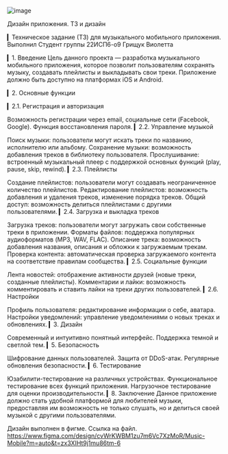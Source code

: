 ![image](https://github.com/user-attachments/assets/f5f6156b-880f-4b07-9c27-8e271f901d80)

Дизайн приложения. ТЗ и дизайн

▎Техническое задание (ТЗ) для музыкального мобильного приложения. Выполнил Студент группы 22ИСП6-о9 Грищук Виолетта

▎1. Введение Цель данного проекта — разработка музыкального мобильного приложения, которое позволит пользователям сохранять музыку, создавать плейлисты и выкладывать свои треки. Приложение должно быть доступно на платформах iOS и Android.

▎2. Основные функции

▎2.1. Регистрация и авторизация

Возможность регистрации через email, социальные сети (Facebook, Google).
Функция восстановления пароля.
▎2.2. Управление музыкой

Поиск музыки: пользователи могут искать треки по названию, исполнителю или альбому.
Сохранение музыки: возможность добавления треков в библиотеку пользователя.
Прослушивание: встроенный музыкальный плеер с поддержкой основных функций (play, pause, skip, rewind).
▎2.3. Плейлисты

Создание плейлистов: пользователи могут создавать неограниченное количество плейлистов.
Редактирование плейлистов: возможность добавления и удаления треков, изменение порядка треков.
Общий доступ: возможность делиться плейлистами с другими пользователями.
▎2.4. Загрузка и выкладка треков

Загрузка треков: пользователи могут загружать свои собственные треки в приложении.
Форматы файлов: поддержка популярных аудиоформатов (MP3, WAV, FLAC).
Описание трека: возможность добавления названия, описания и обложки к загружаемым трекам.
Проверка контента: автоматическая проверка загружаемого контента на соответствие правилам сообщества.
▎2.5. Социальные функции

Лента новостей: отображение активности друзей (новые треки, созданные плейлисты).
Комментарии и лайки: возможность комментировать и ставить лайки на треки других пользователей.
▎2.6. Настройки

Профиль пользователя: редактирование информации о себе, аватара.
Настройки уведомлений: управление уведомлениями о новых треках и обновлениях.
▎3. Дизайн

Современный и интуитивно понятный интерфейс.
Поддержка темной и светлой тем.
▎5. Безопасность

Шифрование данных пользователей.
Защита от DDoS-атак.
Регулярные обновления безопасности.
▎6. Тестирование

Юзабилити-тестирование на различных устройствах.
Функциональное тестирование всех функций приложения.
Нагрузочное тестирование для оценки производительности.
▎8. Заключение Данное приложение должно стать удобной платформой для любителей музыки, предоставляя им возможность не только слушать, но и делиться своей музыкой с другими пользователями.

Дизайн выполнен в фигме. Ссылка на файл. https://www.figma.com/design/cvWrKWBM1zu7m6Vc7XzMoR/Music-Mobile?m=auto&t=zx3XIHt9j1mu86tm-6
